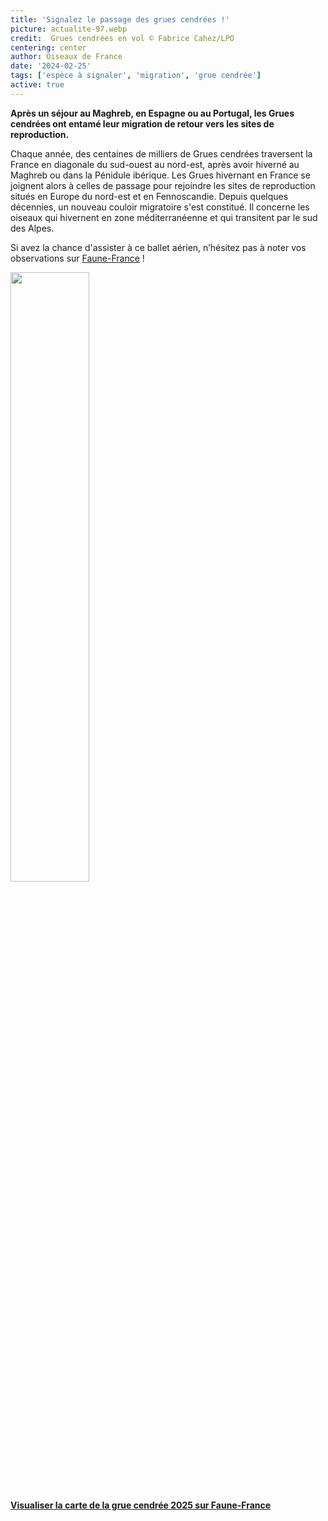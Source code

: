 ```yaml
---
title: 'Signalez le passage des grues cendrées !'
picture: actualite-97.webp
credit:  Grues cendrées en vol © Fabrice Cahez/LPO
centering: center
author: Oiseaux de France
date: '2024-02-25'
tags: ['espèce à signaler', 'migration', 'grue cendrée']
active: true
---
```

**Après un séjour au Maghreb, en Espagne ou au Portugal, les Grues cendrées ont entamé leur migration de retour vers les sites de reproduction.** 


Chaque année, des centaines de milliers de Grues cendrées traversent la France en diagonale du sud-ouest au nord-est, après avoir hiverné au Maghreb ou dans la Pénidule ibérique. Les Grues hivernant en France se joignent alors à celles de passage pour rejoindre les sites de reproduction situés en Europe du nord-est et en Fennoscandie. 
Depuis quelques décennies, un nouveau couloir migratoire s'est constitué. Il concerne les oiseaux qui hivernent en zone méditerranéenne et qui transitent par le sud des Alpes.

Si avez la chance d'assister à ce ballet aérien, n’hésitez pas à noter vos observations sur [Faune-France](https://www.faune-france.org) ! 

<img class="InformativePagePicture" style="width: 50%" src="/news/actualite-97-cartegrue.webp"/>
<span class="InformativePagePictureLegend"></span>

**[Visualiser la carte de la grue cendrée 2025 sur Faune-France](https://www.faune-france.org/index.php?m_id=30147)**




